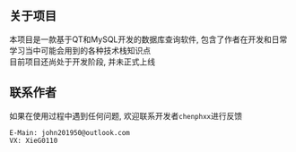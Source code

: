 ## 关于项目 
本项目是一款基于QT和MySQL开发的数据库查询软件, 包含了作者在开发和日常学习当中可能会用到的各种技术栈知识点 
<br>
目前项目还尚处于开发阶段, 并未正式上线 
## 联系作者 
如果在使用过程中遇到任何问题, 欢迎联系开发者`chenphxx`进行反馈 
```
E-Main: john201950@outlook.com
VX: XieG0110
```
